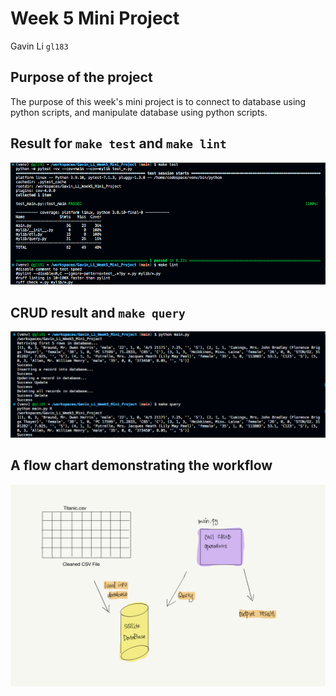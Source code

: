 # Week 5 Mini Project

Gavin Li `gl183`

## Purpose of the project

The purpose of this week's mini project is to connect to database using python scripts, and manipulate database using python scripts.

## Result for `make test` and `make lint`

![make_rslt](./resources/make_test_lint.png)

## CRUD result and `make query`
![CRUD_rlst](./resources/CRUD_rslt.png)

## A flow chart demonstrating the workflow
![flow_chart](./resources/flow_chart.png)


